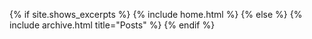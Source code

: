 
{% if site.shows_excerpts %}
  {% include home.html %}
{% else %}
  {% include archive.html title="Posts" %}
{% endif %}
